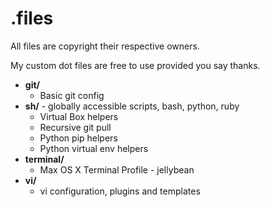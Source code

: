 .files
==========

All files are copyright their respective owners.

My custom dot files are free to use provided you say thanks.

- **git/**
  - Basic git config
- **sh/** - globally accessible scripts, bash, python, ruby
  - Virtual Box helpers
  - Recursive git pull
  - Python pip helpers
  - Python virtual env helpers
- **terminal/**
  - Max OS X Terminal Profile - jellybean
- **vi/**
  - vi configuration, plugins and templates
